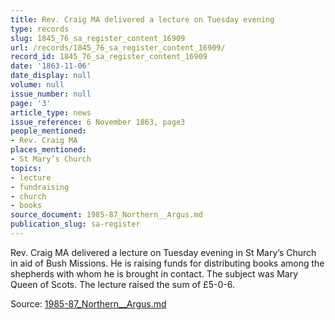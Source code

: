 ```yaml
---
title: Rev. Craig MA delivered a lecture on Tuesday evening
type: records
slug: 1845_76_sa_register_content_16909
url: /records/1845_76_sa_register_content_16909/
record_id: 1845_76_sa_register_content_16909
date: '1863-11-06'
date_display: null
volume: null
issue_number: null
page: '3'
article_type: news
issue_reference: 6 November 1863, page3
people_mentioned:
- Rev. Craig MA
places_mentioned:
- St Mary’s Church
topics:
- lecture
- fundraising
- church
- books
source_document: 1985-87_Northern__Argus.md
publication_slug: sa-register
---
```


Rev. Craig MA delivered a lecture on Tuesday evening in St Mary’s Church in aid of Bush Missions.  He is raising funds for distributing books among the shepherds with whom he is brought in contact.  The subject was Mary Queen of Scots.  The lecture raised the sum of £5-0-6.

Source: [1985-87_Northern__Argus.md](/downloads/markdown/1985-87_Northern__Argus.md)
